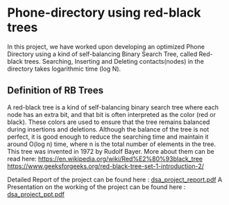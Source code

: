 # Phone-directory using red-black trees
In this project, we have worked upon developing an optimized Phone Directory using a kind of self-balancing Binary Search Tree, called Red-black trees. Searching, Inserting and Deleting contacts(nodes) in the directory takes logarithmic time (log N).

## Definition of RB Trees
A red-black tree is a kind of self-balancing binary search tree where each node has an extra bit, and that bit is often interpreted as the color (red or black). These colors are used to ensure that the tree remains balanced during insertions and deletions. Although the balance of the tree is not perfect, it is good enough to reduce the searching time and maintain it around O(log n) time, where n is the total number of elements in the tree. This tree was invented in 1972 by Rudolf Bayer.
More about them can be read here: 
https://en.wikipedia.org/wiki/Red%E2%80%93black_tree
https://www.geeksforgeeks.org/red-black-tree-set-1-introduction-2/

Detailed Report of the project can be found here : [dsa_project_report.pdf](https://github.com/ShadyPsychonaut/phone-directory-using-redblack-trees/files/9577314/dsa_project_report.pdf)
A Presentation on the working of the project can be found here : [dsa_project_ppt.pdf](https://github.com/ShadyPsychonaut/phone-directory-using-redblack-trees/files/9577322/dsa_project_ppt.pdf)
